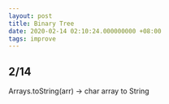 ```yaml
---
layout: post
title: Binary Tree
date: 2020-02-14 02:10:24.000000000 +08:00
tags: improve
---
```


## 2/14

Arrays.toString(arr) -> char array to String